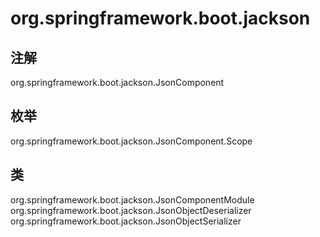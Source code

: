 # org.springframework.boot.jackson

## 注解

org.springframework.boot.jackson.JsonComponent

## 枚举

org.springframework.boot.jackson.JsonComponent.Scope

## 类

org.springframework.boot.jackson.JsonComponentModule
org.springframework.boot.jackson.JsonObjectDeserializer<T>
org.springframework.boot.jackson.JsonObjectSerializer<T>




